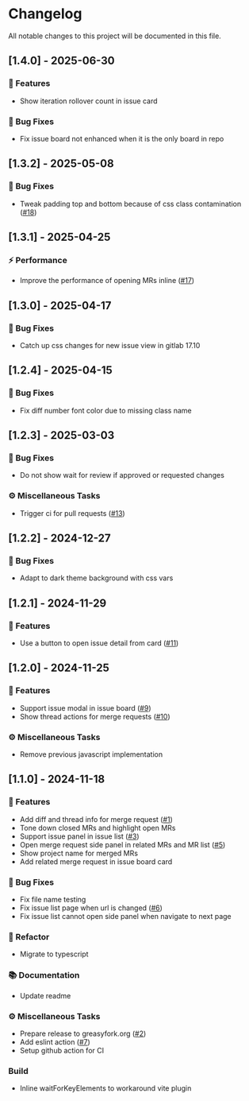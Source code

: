 # Changelog

All notable changes to this project will be documented in this file.

## [1.4.0] - 2025-06-30

### 🚀 Features

- Show iteration rollover count in issue card

### 🐛 Bug Fixes

- Fix issue board not enhanced when it is the only board in repo

## [1.3.2] - 2025-05-08

### 🐛 Bug Fixes

- Tweak padding top and bottom because of css class contamination ([#18](https://github.com/braineo/gitlab-booster/issues/18))

## [1.3.1] - 2025-04-25

### ⚡ Performance

- Improve the performance of opening MRs inline ([#17](https://github.com/braineo/gitlab-booster/issues/17))

## [1.3.0] - 2025-04-17

### 🐛 Bug Fixes

- Catch up css changes for new issue view in gitlab 17.10

## [1.2.4] - 2025-04-15

### 🐛 Bug Fixes

- Fix diff number font color due to missing class name

## [1.2.3] - 2025-03-03

### 🐛 Bug Fixes

- Do not show wait for review if approved or requested changes

### ⚙️ Miscellaneous Tasks

- Trigger ci for pull requests ([#13](https://github.com/braineo/gitlab-booster/issues/13))

## [1.2.2] - 2024-12-27

### 🐛 Bug Fixes

- Adapt to dark theme background with css vars

## [1.2.1] - 2024-11-29

### 🚀 Features

- Use a button to open issue detail from card ([#11](https://github.com/braineo/gitlab-booster/issues/11))

## [1.2.0] - 2024-11-25

### 🚀 Features

- Support issue modal in issue board ([#9](https://github.com/braineo/gitlab-booster/issues/9))
- Show thread actions for merge requests ([#10](https://github.com/braineo/gitlab-booster/issues/10))

### ⚙️ Miscellaneous Tasks

- Remove previous javascript implementation

## [1.1.0] - 2024-11-18

### 🚀 Features

- Add diff and thread info for merge request ([#1](https://github.com/braineo/gitlab-booster/issues/1))
- Tone down closed MRs and highlight open MRs
- Support issue panel in issue list ([#3](https://github.com/braineo/gitlab-booster/issues/3))
- Open merge request side panel in related MRs and MR list ([#5](https://github.com/braineo/gitlab-booster/issues/5))
- Show project name for merged MRs
- Add related merge request in issue board card

### 🐛 Bug Fixes

- Fix file name testing
- Fix issue list page when url is changed ([#6](https://github.com/braineo/gitlab-booster/issues/6))
- Fix issue list cannot open side panel when navigate to next page

### 🚜 Refactor

- Migrate to typescript

### 📚 Documentation

- Update readme

### ⚙️ Miscellaneous Tasks

- Prepare release to greasyfork.org ([#2](https://github.com/braineo/gitlab-booster/issues/2))
- Add eslint action ([#7](https://github.com/braineo/gitlab-booster/issues/7))
- Setup github action for CI

### Build

- Inline waitForKeyElements to workaround vite plugin

<!-- generated by git-cliff -->
